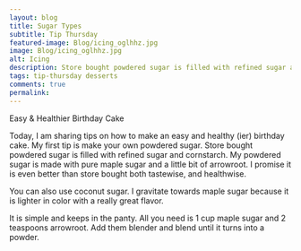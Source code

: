 ```yaml
---
layout: blog
title: Sugar Types
subtitle: Tip Thursday
featured-image: Blog/icing_oglhhz.jpg
image: Blog/icing_oglhhz.jpg
alt: Icing
description: Store bought powdered sugar is filled with refined sugar and cornstarch. My powdered sugar is made with pure maple sugar and a little bit of arrowroot. I promise it is even better than store bought both tastewise, and healthwise.
tags: tip-thursday desserts
comments: true
permalink:
---
```

Easy & Healthier Birthday Cake

Today, I am sharing tips on how to make an easy and healthy (ier) birthday cake. My first tip is make your own powdered sugar. Store bought powdered sugar is filled with refined sugar and cornstarch. My powdered sugar is made with pure maple sugar and a little bit of arrowroot. I promise it is even better than store bought both tastewise, and healthwise.

You can also use coconut sugar. I gravitate towards maple sugar because it is lighter in color with a really great flavor.

It is simple and keeps in the panty. All you need is 1 cup maple sugar and 2 teaspoons arrowroot. Add them blender and blend until it turns into a powder.
